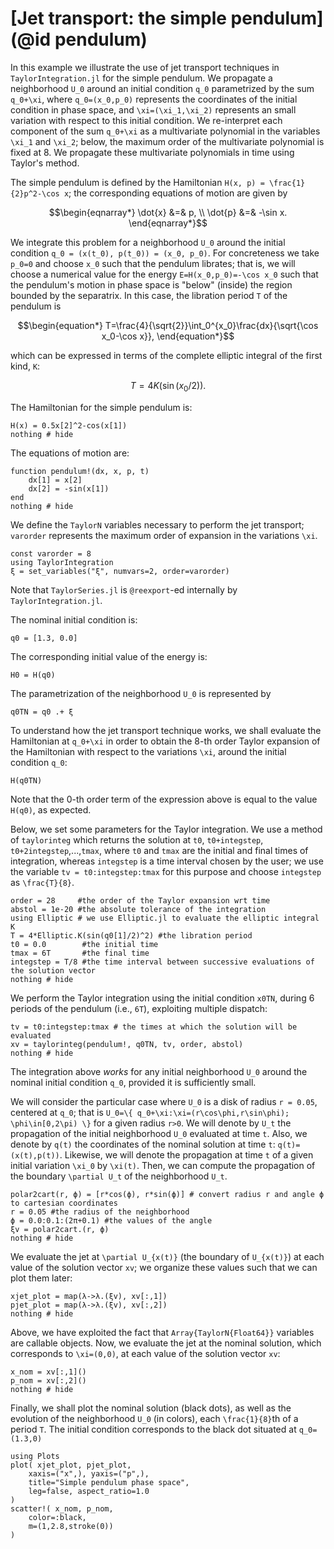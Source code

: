 # [Jet transport: the simple pendulum](@id pendulum)

In this example we illustrate the use of jet transport techniques
in `TaylorIntegration.jl` for the simple pendulum. We propagate a
neighborhood ``U_0`` around an initial condition ``q_0`` parametrized by the
sum ``q_0+\xi``, where ``q_0=(x_0,p_0)`` represents
the coordinates of the initial condition in phase space, and ``\xi=(\xi_1,\xi_2)``
represents an small variation with respect to this initial condition. We
re-interpret each component of the sum ``q_0+\xi`` as a multivariate polynomial
in the variables ``\xi_1`` and ``\xi_2``; below, the maximum
order of the multivariate polynomial is fixed at 8. We propagate these multivariate
polynomials in time using Taylor's method.

The simple pendulum is defined by the Hamiltonian ``H(x, p) = \frac{1}{2}p^2-\cos x``;
the corresponding equations of motion are given by
```math
\begin{eqnarray*}
\dot{x} &=& p, \\
\dot{p} &=& -\sin x.
\end{eqnarray*}
```

We integrate this problem for a neighborhood ``U_0`` around the initial
condition ``q_0 = (x(t_0), p(t_0)) = (x_0, p_0)``. For concreteness
we take ``p_0=0`` and choose ``x_0`` such
that the pendulum librates; that is, we will choose a numerical value for the
energy ``E=H(x_0,p_0)=-\cos x_0`` such that the pendulum's motion in phase space
is "below" (inside) the region bounded by the separatrix. In this
case, the libration period ``T`` of the pendulum is
```math
\begin{equation*}
T=\frac{4}{\sqrt{2}}\int_0^{x_0}\frac{dx}{\sqrt{\cos x_0-\cos x}},
\end{equation*}
```
which can be expressed in terms of the complete elliptic integral of the first kind, ``K``:
```math
\begin{equation*}
T=4K(\sin(x_0/2)).
\end{equation*}
```

The Hamiltonian for the simple pendulum is:
```@example pendulum
H(x) = 0.5x[2]^2-cos(x[1])
nothing # hide
```
The equations of motion are:
```@example pendulum
function pendulum!(dx, x, p, t)
    dx[1] = x[2]
    dx[2] = -sin(x[1])
end
nothing # hide
```

We define the `TaylorN` variables necessary to perform the jet transport;
`varorder` represents the maximum order of expansion in the variations ``\xi``.
```@example pendulum
const varorder = 8
using TaylorIntegration
ξ = set_variables("ξ", numvars=2, order=varorder)
```
Note that `TaylorSeries.jl` is `@reexport`-ed internally by `TaylorIntegration.jl`.

The nominal initial condition is:
```@example pendulum
q0 = [1.3, 0.0]
```
The corresponding initial value of the energy is:
```@example pendulum
H0 = H(q0)
```
The parametrization of the neighborhood ``U_0`` is represented by
```@example pendulum
q0TN = q0 .+ ξ
```

To understand how the jet transport technique works, we shall evaluate the
Hamiltonian at ``q_0+\xi`` in order to obtain the 8-th order Taylor expansion of
the Hamiltonian with respect to the variations ``\xi``, around the initial
condition ``q_0``:
```@example pendulum
H(q0TN)
```
Note that the 0-th order term of the expression above is equal to the value
`H(q0)`, as expected.

Below, we set some parameters for the Taylor integration. We use a method
of `taylorinteg` which returns the solution at `t0`, `t0+integstep`,
`t0+2integstep`,...,`tmax`, where `t0` and `tmax` are the initial and final
times of integration, whereas `integstep` is a time interval
chosen by the user; we use
the variable `tv = t0:integstep:tmax` for this purpose and
choose `integstep` as ``\frac{T}{8}``.
```@example pendulum
order = 28     #the order of the Taylor expansion wrt time
abstol = 1e-20 #the absolute tolerance of the integration
using Elliptic # we use Elliptic.jl to evaluate the elliptic integral K
T = 4*Elliptic.K(sin(q0[1]/2)^2) #the libration period
t0 = 0.0        #the initial time
tmax = 6T       #the final time
integstep = T/8 #the time interval between successive evaluations of the solution vector
nothing # hide
```

We perform the Taylor integration using the initial condition `x0TN`, during
6 periods of the pendulum (i.e., ``6T``), exploiting multiple dispatch:
```@example pendulum
tv = t0:integstep:tmax # the times at which the solution will be evaluated
xv = taylorinteg(pendulum!, q0TN, tv, order, abstol)
nothing # hide
```

The integration above *works* for any initial neighborhood ``U_0``
around the nominal initial condition ``q_0``, provided it is sufficiently
small.

We will consider the particular case where ``U_0`` is a disk of radius ``r = 0.05``,
centered at ``q_0``; that is ``U_0=\{ q_0+\xi:\xi=(r\cos\phi,r\sin\phi); \phi\in[0,2\pi) \}``
for a given radius ``r>0``. We will denote by ``U_t`` the propagation of the
initial neighborhood ``U_0`` evaluated at time ``t``. Also, we denote by ``q(t)``
the coordinates of the nominal solution at time ``t``: ``q(t)=(x(t),p(t))``.
Likewise, we will denote the propagation at time ``t`` of a given initial
variation ``\xi_0`` by ``\xi(t)``. Then, we can compute the propagation of the
boundary ``\partial U_t`` of the neighborhood ``U_t``.
```@example pendulum
polar2cart(r, ϕ) = [r*cos(ϕ), r*sin(ϕ)] # convert radius r and angle ϕ to cartesian coordinates
r = 0.05 #the radius of the neighborhood
ϕ = 0.0:0.1:(2π+0.1) #the values of the angle
ξv = polar2cart.(r, ϕ)
nothing # hide
```

We evaluate the jet at ``\partial U_{x(t)}`` (the boundary of ``U_{x(t)}``) at each
value of the solution vector `xv`; we organize these values such that we can plot
them later:
```@example pendulum
xjet_plot = map(λ->λ.(ξv), xv[:,1])
pjet_plot = map(λ->λ.(ξv), xv[:,2])
nothing # hide
```
Above, we have exploited the fact that `Array{TaylorN{Float64}}` variables are
callable objects. Now, we evaluate the jet at the nominal solution, which
corresponds to ``\xi=(0,0)``, at each value of the solution vector `xv`:
```@example pendulum
x_nom = xv[:,1]()
p_nom = xv[:,2]()
nothing # hide
```

Finally, we shall plot the nominal solution (black dots), as well as the evolution of the
neighborhood ``U_0`` (in colors), each ``\frac{1}{8}``th of a period ``T``. The
initial condition corresponds to the black dot situated at ``q_0=(1.3,0)``
```@example pendulum
using Plots
plot( xjet_plot, pjet_plot,
    xaxis=("x",), yaxis=("p",),
    title="Simple pendulum phase space",
    leg=false, aspect_ratio=1.0
)
scatter!( x_nom, p_nom,
    color=:black,
    m=(1,2.8,stroke(0))
)
```
